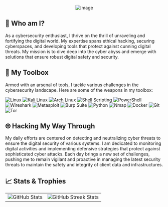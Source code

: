 <div align="center">

![image](https://github.com/0CTYSA/0CTYSA/assets/119985966/5bb44b0b-ec93-47cd-ae9f-eb525def28a7)
</div>


## 👤 Who am I?

As a cybersecurity enthusiast, I thrive on the thrill of unraveling and fortifying the digital world. My expertise spans ethical hacking, securing cyberspaces, and developing tools that protect against cunning digital threats. My mission is to dive deep into the cyber abyss and emerge with solutions that ensure robust digital safety and security.

## 🧰 My Toolbox

Armed with an arsenal of tools, I tackle various challenges in the cybersecurity landscape. Here are some of the weapons in my toolbox:

![Linux](https://img.shields.io/badge/linux-%23FCC624.svg?style=for-the-badge&logo=linux&logoColor=black) ![Kali Linux](https://img.shields.io/badge/Kali%20Linux-%2314354C.svg?style=for-the-badge&logo=kali-linux&logoColor=white) ![Arch Linux](https://img.shields.io/badge/Arch%20Linux-1793D1?style=for-the-badge&logo=arch-linux&logoColor=white) ![Shell Scripting](https://img.shields.io/badge/shell%20script-%23121011.svg?style=for-the-badge&logo=gnu-bash&logoColor=white) ![PowerShell](https://img.shields.io/badge/PowerShell-5391FE?style=for-the-badge&logo=powershell&logoColor=white) ![Wireshark](https://img.shields.io/badge/Wireshark-1679A7?style=for-the-badge&logo=wireshark&logoColor=white) ![Metasploit](https://img.shields.io/badge/Metasploit-000000?style=for-the-badge&logo=metasploit&logoColor=red)
![Burp Suite](https://img.shields.io/badge/Burp%20Suite-FF5733?style=for-the-badge&logo=burp-suite&logoColor=white) ![Python](https://img.shields.io/badge/python-%2314354C.svg?style=for-the-badge&logo=python&logoColor=white) ![Nmap](https://img.shields.io/badge/Nmap-4682B4?style=for-the-badge&logo=nmap&logoColor=white)
![Docker](https://img.shields.io/badge/Docker-2496ED?style=for-the-badge&logo=docker&logoColor=white)
![Git](https://img.shields.io/badge/Git-F05032?style=for-the-badge&logo=git&logoColor=white)
![Tor](https://img.shields.io/badge/Tor-7D4698?style=for-the-badge&logo=tor-project&logoColor=white)

## 🌐 Hacking My Way Through

My daily efforts are centered on detecting and neutralizing cyber threats to ensure the digital security of various systems. I am dedicated to monitoring digital activities and implementing defensive strategies that protect against sophisticated cyber attacks. Each day brings a new set of challenges, pushing me to remain vigilant and proactive in managing the latest security threats to maintain the safety and integrity of client data and infrastructures.

## 📈 Stats & Trophies

<table>
    <tr>
        <td><img src="https://github-readme-stats.vercel.app/api?username=0CTYSA&show_icons=true&theme=dark" alt="GitHub Stats" /></td>
        <td><img src="https://github-readme-streak-stats.herokuapp.com/?user=0CTYSA&theme=dark" alt="GitHub Streak Stats"/></td>
    </tr>
</table>
